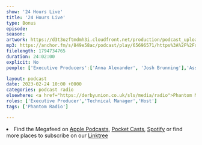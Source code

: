 ```yaml
---
show: '24 Hours Live'
title: '24 Hours Live'
type: Bonus
episode: 
season: 
artwork: https://d3t3ozftmdmh3i.cloudfront.net/production/podcast_uploaded_episode400/22149699/22149699-1677513535912-b1c10ecfde20c.jpg
mp3: https://anchor.fm/s/849e58ac/podcast/play/65696571/https%3A%2F%2Fd3ctxlq1ktw2nl.cloudfront.net%2Fstaging%2F2023-1-27%2F59ba36d8-054e-f4d2-045e-400efc89d258.mp3
filelength: 1794734765
duration: 24:02:00
explicit: No
people: ['Executive Producers':['Anna Alexander', 'Josh Brunning'],'Associate Producers':['Heather Walmsley','Charlotte Copperwheat','Motunrayo Yinusa'],'Assistant Producers':['Josh Gilman','Tayo Wilson'],'Additional Moral Support':['Alex Stone','Jess Moore','Dan Jellicoe']]

layout: podcast
date: 2023-02-24 10:00 +0000
categories: podcast radio
elsewhere: <a href="https://derbyunion.co.uk/sls/media/radio">Phantom Media</a>
roles: ['Executive Producer','Technical Manager','Host']
tags: ['Phantom Radio']

---
```


<li>Find the Megafeed on <a href="https://podcasts.apple.com/us/podcast/phantom-radio-all-the-shows/id1659527657">Apple Podcasts</a>, <a href="https://pca.st/5rlgsndl">Pocket Casts</a>, <a href="https://open.spotify.com/show/1WGc6YCF3UfAL7E62gHLAS?si=eff5901deb8d498e">Spotify</a> or find more places to subscribe on our <a href="https://linktr.ee/phantomradious">Linktree</a></li>
